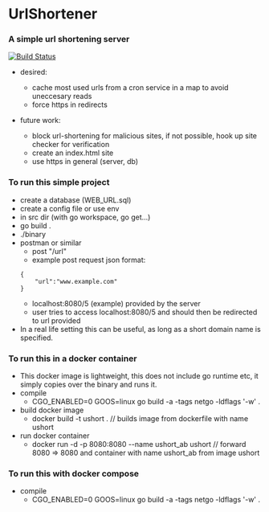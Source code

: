 # UrlShortener

### A simple url shortening server
[![Build Status](https://travis-ci.org/havlan/UrlShortener.svg?branch=master)](https://travis-ci.org/havlan/UrlShortener)

- desired:
    - cache most used urls from a cron service in a map to avoid uneccesary reads
    - force https in redirects
    
- future work:
    - block url-shortening for malicious sites, if not possible, hook up site checker for verification
    - create an index.html site
    - use https in general (server, db)

### To run this simple project
- create a database (WEB_URL.sql)
- create a config file or use env
- in src dir (with go workspace, go get...)
- go build .
- ./binary
- postman or similar
    - post "/url"
    - example post request json format:
    ```
    {
        "url":"www.example.com"
    }
    ``` 
    - localhost:8080/5 (example) provided by the server
    - user tries to access localhost:8080/5 and should then be redirected to url provided
- In a real life setting this can be useful, as long as a short domain name is specified.



### To run this in a docker container
- This docker image is lightweight, this does not include go runtime etc, it simply copies over the binary and runs it.
- compile
    - CGO_ENABLED=0 GOOS=linux go build -a -tags netgo -ldflags '-w' .
- build docker image
    - docker build -t ushort . // builds image from dockerfile with name ushort
- run docker container
    - docker run -d -p 8080:8080 --name ushort_ab ushort // forward 8080 => 8080 and container with name ushort_ab from image ushort

### To run this with docker compose
- compile
    - CGO_ENABLED=0 GOOS=linux go build -a -tags netgo -ldflags '-w' .
